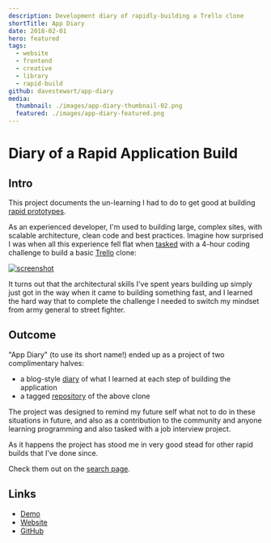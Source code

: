 ```yaml
---
description: Development diary of rapidly-building a Trello clone
shortTitle: App Diary
date: 2018-02-01
hero: featured
tags:
  - website
  - frontend
  - creative
  - library
  - rapid-build
github: davestewart/app-diary
media:
  thumbnail: ./images/app-diary-thumbnail-02.png
  featured: ./images/app-diary-featured.png
---
```


# Diary of a Rapid Application Build

## Intro

This project documents the un-learning I had to do to get good at building [rapid prototypes](/search/?tags=rapid-build).

As an experienced developer, I'm used to building large, complex sites, with scalable architecture, clean code and best practices. Imagine how surprised I was when all this experience fell flat when [tasked](https://davestewart.github.io/app-diary/#/intro/background) with a 4-hour coding challenge to build a basic [Trello](https://trello.com/) clone:

[![screenshot](https://github.com/davestewart/vue-trello-clone/raw/master/docs/screenshot.png)](http://trello.davestewart.io/)

It turns out that the architectural skills I've spent years building up simply just got in the way when it came to building something fast, and I learned the hard way that to complete the challenge I needed to switch my mindset from army general to street fighter.

## Outcome

"App Diary" (to use its short name!) ended up as a project of two complimentary halves:

- a blog-style [diary](https://davestewart.github.io/app-diary/) of what I learned at each step of building the application
- a tagged [repository](https://github.com/davestewart/app-diary/releases) of the above clone

The project was designed to remind my future self what not to do in these situations in future, and also as a contribution to the community and anyone learning programming and also tasked with a job interview project.

As it happens the project has stood me in very good stead for other rapid builds that I've done since.

Check them out on the [search page](/search/?tags=rapid-build).

## Links

- [Demo](http://trello.davestewart.io)
- [Website](https://davestewart.github.io/app-diary)
- [GitHub](https://github.com/davestewart/app-diary)


